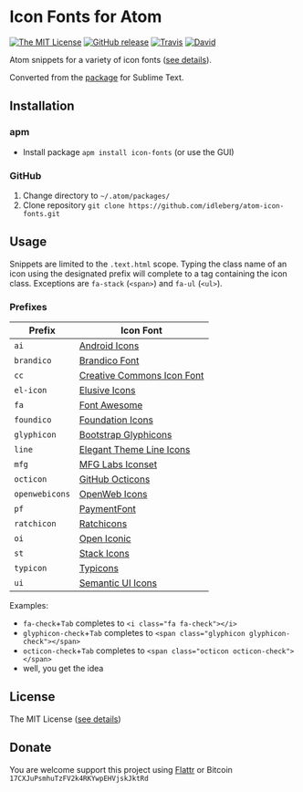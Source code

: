 # Icon Fonts for Atom

[![The MIT License](https://img.shields.io/badge/license-MIT-orange.svg?style=flat-square)](http://opensource.org/licenses/MIT)
[![GitHub release](https://img.shields.io/github/release/idleberg/atom-icon-fonts.svg?style=flat-square)](https://github.com/idleberg/atom-icon-fonts/releases)
[![Travis](https://img.shields.io/travis/idleberg/atom-icon-fonts.svg?style=flat-square)](https://travis-ci.org/idleberg/atom-icon-fonts)
[![David](https://img.shields.io/david/dev/idleberg/atom-icon-fonts.svg?style=flat-square)](https://david-dm.org/idleberg/atom-icon-fonts#info=devDependencies)

Atom snippets for a variety of icon fonts ([see details](#prefixes)).

Converted from the [package](https://github.com/idleberg/Icon-Fonts-Sublime-Text) for Sublime Text.

## Installation

### apm

* Install package `apm install icon-fonts` (or use the GUI)

### GitHub

1. Change directory to `~/.atom/packages/`
2. Clone repository `git clone https://github.com/idleberg/atom-icon-fonts.git`

## Usage

Snippets are limited to the `.text.html` scope. Typing the class name of an icon using the designated prefix will complete to a tag containing the icon class. Exceptions are `fa-stack` (`<span>`) and `fa-ul` (`<ul>`).

### Prefixes

Prefix         | Icon Font
---------------|----------
`ai`           | [Android Icons](http://www.androidicons.com/)
`brandico`     | [Brandico Font](https://github.com/fontello/brandico.font)
`cc`           | [Creative Commons Icon Font](http://cc-icons.github.io/)
`el-icon`      | [Elusive Icons](http://shoestrap.org/downloads/elusive-icons-webfont/)
`fa`           | [Font Awesome](http://fontawesome.io/)
`foundico`     | [Foundation Icons](http://zurb.com/playground/foundation-icons)
`glyphicon`    | [Bootstrap Glyphicons](http://getbootstrap.com/components/#glyphicons)
`line`         | [Elegant Theme Line Icons](http://www.elegantthemes.com/blog/resources/how-to-use-and-embed-an-icon-font-on-your-website)
`mfg`          | [MFG Labs Iconset](http://mfglabs.github.io/mfglabs-iconset/)
`octicon`      | [GitHub Octicons](https://octicons.github.com/)
`openwebicons` | [OpenWeb Icons](http://pfefferle.github.io/openwebicons/)
`pf`           | [PaymentFont](http://paymentfont.io/)
`ratchicon`    | [Ratchicons](http://goratchet.com/components/#ratchicons)
`oi`           | [Open Iconic](https://useiconic.com/open/)
`st`           | [Stack Icons](http://stackicons.com/)
`typicon`      | [Typicons](http://typicons.com/)
`ui`           | [Semantic UI Icons](http://semantic-ui.com/elements/icon.html)

Examples:

* `fa-check`+`Tab` completes to `<i class="fa fa-check"></i>`
* `glyphicon-check`+`Tab` completes to `<span class="glyphicon glyphicon-check"></span>`
* `octicon-check`+`Tab` completes to `<span class="octicon octicon-check"></span>`
* well, you get the idea

## License

The MIT License ([see details](LICENSE.md))

## Donate

You are welcome support this project using [Flattr](https://flattr.com/submit/auto?user_id=idleberg&url=https://github.com/idleberg/atom-icon-fonts) or Bitcoin `17CXJuPsmhuTzFV2k4RKYwpEHVjskJktRd`
